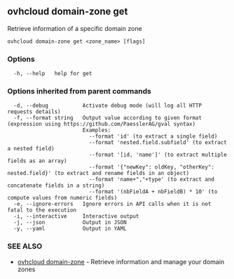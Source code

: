## ovhcloud domain-zone get

Retrieve information of a specific domain zone

```
ovhcloud domain-zone get <zone_name> [flags]
```

### Options

```
  -h, --help   help for get
```

### Options inherited from parent commands

```
  -d, --debug           Activate debug mode (will log all HTTP requests details)
  -f, --format string   Output value according to given format (expression using https://github.com/PaesslerAG/gval syntax)
                        Examples:
                          --format 'id' (to extract a single field)
                          --format 'nested.field.subfield' (to extract a nested field)
                          --format '[id, 'name']' (to extract multiple fields as an array)
                          --format '{"newKey": oldKey, "otherKey": nested.field}' (to extract and rename fields in an object)
                          --format 'name+","+type' (to extract and concatenate fields in a string)
                          --format '(nbFieldA + nbFieldB) * 10' (to compute values from numeric fields)
  -e, --ignore-errors   Ignore errors in API calls when it is not fatal to the execution
  -i, --interactive     Interactive output
  -j, --json            Output in JSON
  -y, --yaml            Output in YAML
```

### SEE ALSO

* [ovhcloud domain-zone](ovhcloud_domain-zone.md)	 - Retrieve information and manage your domain zones

